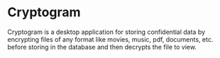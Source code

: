 # Cryptogram
Cryptogram is a desktop application for storing confidential data by encrypting files of any format like movies, music, pdf, documents, etc. before storing in the database and then decrypts the file to view.
